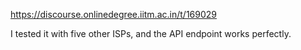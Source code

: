https://discourse.onlinedegree.iitm.ac.in/t/169029

I tested it with five other ISPs, and the API endpoint works perfectly.